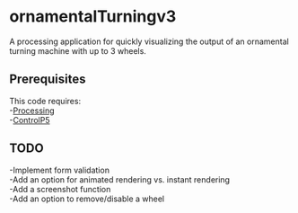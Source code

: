 # ornamentalTurningv3
A processing application for quickly visualizing the output of an ornamental turning machine with up to 3 wheels.

## Prerequisites
This code requires:<br>
-<a href="http://www.processing.org">Processing</a><br>
-<a href="http://www.sojamo.de/libraries/controlP5/">ControlP5</a>

## TODO
-Implement form validation<br>
-Add an option for animated rendering vs. instant rendering<br>
-Add a screenshot function<br>
-Add an option to remove/disable a wheel
